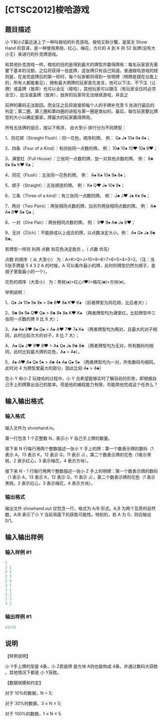 # [CTSC2012]梭哈游戏

## 题目描述

小 Y和小Z最近迷上了一种叫梭哈的扑克游戏。梭哈又称沙蟹，是英文 Show Hand 的音译，是一种使用黑桃、红心、梅花、方片的 A 到 K 共 52 张牌(没有大小王）来进行的扑克牌游戏。

和其他扑克游戏一样，梭哈的目的是得到最大的牌型并赢得牌局：每名玩家首先需要下基本的注额，之后将获得一张底牌，这张牌只有自己知道。普通梭哈游戏的规则是，在发完底牌后的第一轮时，每个玩家都将得到一张明牌（明牌是摆在台面上的，所有人都能看见），拥有最大明牌的玩家首先发言，他可以下注、不下注（让牌）或盖牌（放弃）也可以全压（梭哈），其他玩家可以跟注（有玩家全压时必须全压）、加注或盖牌（放弃），放弃的玩家将无法继续游戏，并且之

前押的筹码无法取回。而全压之后将直接把每个人的手牌补充至 5 张进行最后的判定；第二圈、第三圈和第四圈的进程与第一圈是类似的。最后，每位玩家要比牌型的大小以确定赢家。牌最大的玩家赢得牌局。

所有五张牌的组合，按以下秩序， 由大至小 排行分为不同牌型：

1、同花顺（Straight Flush）：同一花色，顺序的牌。 例： Q♦ J♦ 10♦ 9♦ 8♦；

2、四条（Four of a Kind）：有四张同一点数的牌。 例： 10♣ 10♦ 10♥ 10♠ 9♥；

3、满堂红（Full House）：三张同一点数的牌，加一对其他点数的牌。 例： 8♣ 8♦ 8♠ K♥ K♠；

4、同花（Flush）：五张同一花色的牌。 例： A♠ K♠ 10♠ 9♠ 8♠；

5、顺子（Straight）：五张顺连的牌。 例： K♦ Q♥ J♠ 10♦ 9♦；

6、三条（Three of a kind）：有三张同一点数的牌。 例： J♣ J♥ J♠ K♦ 9♠；

7、两对（Two Pairs）：两张相同点数的牌，加另外两张相同点数的牌。 例： A♣ A♦ 8♥ 8♠ Q♠；

8、一对（One Pair）：两张相同点数的牌。 例： 9♥ 9♠ A♣ J♠ 8♥；

9、无对（Zilch）：不能排成以上组合的牌，以点数决定大小。例： A♦ Q♦ J♠ 9♣ 8♣。

若牌型一样则 利用 点数 和花色决定胜负 。（ 点数 优先）

点数 的顺序（ 从 大至小） 为：A>K>Q>J>10>9>8>7>6>5>4>3>2。（注：当 5张手牌是 5 4 3 2 A 的时候，A 可以看作最小的牌，此时的牌型仍然为顺子，是顺子里面最小的一个）。

花色的顺序（大至小） 为：黑桃(♠)>红心(♥)>梅花(♣)>方块(♦)。

举例说明：

1、Q♦ J♦ 10♦ 9♦ 8♦ > 8♣ 8♥ 8♠ K♥ K♠ （前者牌型为同花顺，比后者大）；

2、9♣ 9♦ 9♠ Q♥ Q♠ > 8♣ 8♦ 8♠ K♥ K♠ （两者牌型均为满堂红，比较牌型中三张同一点数的牌 9 比 8 大）；

3、A♣ A♦ 8♥ 8♠ Q♠ > A♠ A♥ 7♥ 7♠ K♠ （两者牌型均为两对，且最大的对子相同，此时比较次大的对子，8 比 7 大）；

4、A♠ Q♠ J♥ 9♥ 8♥ > A♦ Q♦ J♠ 9♣ 8♣ （两者牌型均为无对，所有数码均相同，此时比较最大牌的花色，A♠ > A♦）。

5、4♠ 4♥ A♦ Q♦ 5♦ > 4♣ 4♦ A♠ Q♠ 5♠ （两者牌型均为一对，所有数码均相同，此时对 4 为牌型里最大的部分，因此比较 4♠ > 4♣）

在小 Y 和小 Z 玩梭哈的过程中，小 Y 总希望能够实时了解目前的形势，即根据自己手上的牌算出自己的胜率。但是他的编程能力有限，你能帮他完成这个任务么？

## 输入输出格式

### 输入格式

输入文件为 showhand.in。

第一行包含 1 个正整数 N，表示小 Y 自己手上牌的数量。

接下来 N 行每行用两个整数描述一张小 Y 手上的牌：第一个数表示牌的数码（1 表示 A，13 表示 K，12 表示 Q，11 表示 J），第二个数表示牌的花色（1表示黑桃，2 表示红心，3 表示梅花，4 表示方块）。

接下来 N – 1 行每行用两个整数描述一张小 Z 手上的明牌：第一个数表示牌的数码（1 表示 A，13 表示 K，12 表示 Q，11 表示 J），第二个数表示牌的花色（1 表示黑桃，2 表示红心，3 表示梅花，4 表示方块）。

### 输出格式

输出文件 showhand.out 仅包含一行，格式为 A/B 形式。A,B 为两个互质的自然数，A/B 表示了小 Y 当前局面下的获胜可能性。特别的，若 A 为 0，则应输出 0/1。

## 输入输出样例

### 输入样例 #1

```cpp
5
2 1
2 2
2 3
2 4
3 1
1 1
1 2
1 3
3 2
```


### 输出样例 #1

```cpp
42/43
```


## 说明

【样例说明】

小 Y手上牌的型是 4条，小 Z若底牌 是方块 A则也能构成 4条，并通过数码大获胜 。其他情况下都是 小 Y获胜。

【数据规模和约定】

对于 10%的数据，N = 5;

对于 30%的数据，3 ≤ N ≤ 5;

对于 100%的数据，1 ≤ N ≤ 5.

